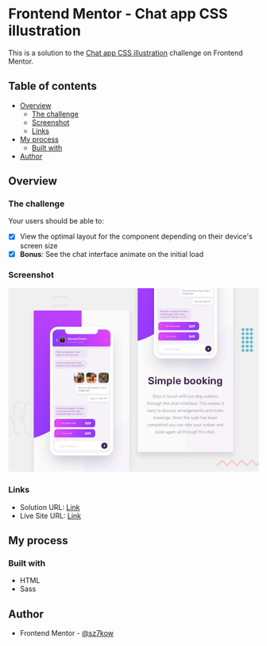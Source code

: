 # Frontend Mentor - Chat app CSS illustration

This is a solution to the [Chat app CSS illustration](https://www.frontendmentor.io/challenges/chat-app-css-illustration-O5auMkFqY) challenge on Frontend Mentor.

## Table of contents

- [Overview](#overview)
  - [The challenge](#the-challenge)
  - [Screenshot](#screenshot)
  - [Links](#links)
- [My process](#my-process)
  - [Built with](#built-with)
- [Author](#author)

## Overview

### The challenge

Your users should be able to:

- [x] View the optimal layout for the component depending on their device's screen size
- [x] **Bonus**: See the chat interface animate on the initial load

### Screenshot

![](./screenshots/screenshot-chat-app-css-illustration.jpg)

### Links

- Solution URL: [Link](https://www.frontendmentor.io/solutions/chat-app-css-illustration--klFjaVB1)
- Live Site URL: [Link](https://chat-app-css-illustration.sz7kow.com/)

## My process

### Built with

- HTML
- Sass

## Author

- Frontend Mentor - [@sz7kow](https://www.frontendmentor.io/profile/sz7kow)

